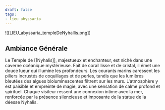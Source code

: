 ```yaml
---
draft: false
tags:
- lieu_abyssaria
---
```


![[LIEU_abyssaria_templeDeNyhallis.png]]

## Ambiance Générale

Le Temple de [[Nyhalis]], majestueux et enchanteur, est niché dans une caverne océanique mystérieuse. Fait de corail lisse et de cristal, il émet une douce lueur qui illumine les profondeurs. Les courants marins caressent les piliers incrustés de coquillages et de perles, tandis que les lumières bleutées des algues bioluminescentes filtrent sur les murs. L'atmosphère y est paisible et empreinte de magie, avec une sensation de calme profond et spirituel. Chaque visiteur ressent une connexion intime avec la mer, renforcée par la présence silencieuse et imposante de la statue de la déesse Nyhalis.